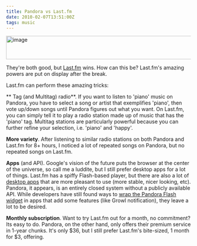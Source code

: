 ```yaml
---
title: Pandora vs Last.fm
date: 2010-02-07T13:51:00Z
tags: music
---
```

<img alt="image" height="64" src="https://ggr_com.s3.amazonaws.com/images/pandora-vs-last.fm_.jpg" width="512" />
<br/>

They're both good, but [Last.fm][1] wins. How can this be? Last.fm's 
amazing powers are put on display after the break.

Last.fm can perform these amazing tricks:

** Tag (and Multitag) radio**. If you want to listen to 'piano' 
music on Pandora, you have to select a song or artist that exemplifies 
'piano', then vote up/down songs until Pandora figures out what you 
want. On Last.fm, you can simply tell it to play a radio station 
made up of music that has the 'piano' tag. Multitag stations are 
particularly powerful because you can further refine your selection, 
i.e. 'piano' and 'happy'.

**More variety**. After listening to similar radio stations on both 
Pandora and Last.fm for 8+ hours, I noticed a lot of repeated songs on 
Pandora, but no repeated songs on Last.fm.

**Apps** (and API). Google's vision of the future puts the browser 
at the center of the universe, so call me a luddite, but I still prefer 
desktop apps for a lot of things. Last.fm has a spiffy Flash-based 
player, but there are also a lot of [desktop apps][2] that are more 
pleasant to use (more stable, nicer looking, etc). Pandora, it 
appears, is an entirely closed system without a publicly available 
API. While developers have still found ways to [wrap the Pandora 
Flash widget][3] in apps that add some features (like Growl 
notification), they leave a lot to be desired.

**Monthly subscription**. Want to try Last.fm out for a month, no 
commitment? Its easy to do. Pandora, on the other hand, only 
offers their premium service in 1-year chunks. It's only $36, but I 
still prefer Last.fm's bite-sized, 1 month for $3, offering.

 [1]: http://last.fm/
 [2]: http://osx.iusethis.com/app/everplay
 [3]: http://code.google.com/p/pandoraboy/
